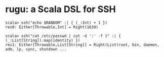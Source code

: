 # rugu: a Scala DSL for SSH

    scala> ssh("echo $RANDOM" :| { (_:Int) + 1 })
    res0: Either[Throwable,Int] = Right(1639)

    scala> ssh("cat /etc/passwd | cut -d ':' -f 1" :| { (_:List[String]).map(identity) })
    res1: Either[Throwable,List[String]] = Right(List(root, bin, daemon, adm, lp, sync, shutdown ...
